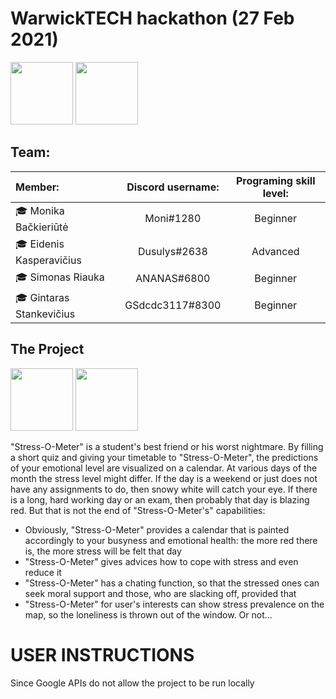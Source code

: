 # WarwickTECH hackathon (27 Feb 2021)

<img src="https://en.ktu.edu/wp-content/uploads/sites/5/2016/08/KTU-EN.svg" height="100" />
<img src="https://studentams.ktu.edu/wp-content/uploads/sites/54/2016/09/Gifted-300x141.png" height="100" />

## Team: 

| Member: | Discord username: | Programing skill level: |
| :------------------------- |:---------------------:| :---------------------------:|
| 🎓 Monika Bačkieriūtė     | Moni#1280 | Beginner |
| 🎓 Eidenis Kasperavičius  | Dusulys#2638 | Advanced |
| 🎓 Simonas Riauka         | ANANAS#6800 | Beginner |
| 🎓 Gintaras Stankevičius  | GSdcdc3117#8300 | Beginner |

## The Project  

<img src="https://raw.githubusercontent.com/EidenisK/warwick-hackathon/master/img/logo.png" height="100" />
<img src="https://raw.githubusercontent.com/EidenisK/warwick-hackathon/master/img/ExtendedLogo.png" height="100" />  

"Stress-O-Meter" is a student's best friend or his worst nightmare. By filling a short quiz and giving your timetable to "Stress-O-Meter", the predictions of your emotional level are visualized on a calendar. At various days of the month the stress level might differ. If the day is a weekend or just does not have any assignments to do, then snowy white will catch your eye. If there is a long, hard working day or an exam, then probably that day is blazing red. But that is not the end of "Stress-O-Meter's" capabilities:  
* Obviously, "Stress-O-Meter" provides a calendar that is painted accordingly to your busyness and emotional health: the more red there is, the more stress will be felt that day  
* "Stress-O-Meter" gives advices how to cope with stress and even reduce it  
* "Stress-O-Meter" has a chating function, so that the stressed ones can seek moral support and those, who are slacking off, provided that  
* "Stress-O-Meter" for user's interests can show stress prevalence on the map, so the loneliness is thrown out of the window. Or not...  

# USER INSTRUCTIONS

Since Google APIs do not allow the project to be run locally
